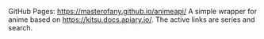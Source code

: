  GitHub Pages: https://masterofany.github.io/animeapi/
 A simple wrapper for anime based on https://kitsu.docs.apiary.io/. The active links are series and search.
